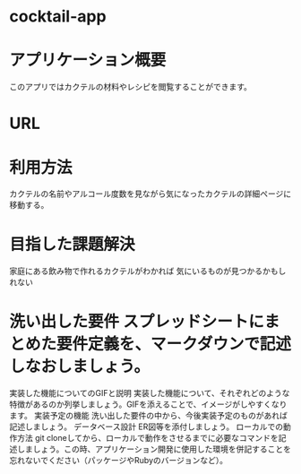 # cocktail-app

# アプリケーション概要	
  このアプリではカクテルの材料やレシピを閲覧することができます。

# URL	

# 利用方法	
  カクテルの名前やアルコール度数を見ながら気になったカクテルの詳細ページに移動する。
  
# 目指した課題解決	
  家庭にある飲み物で作れるカクテルがわかれば
  気にいるものが見つかるかもしれない
# 洗い出した要件	スプレッドシートにまとめた要件定義を、マークダウンで記述しなおしましょう。
実装した機能についてのGIFと説明	実装した機能について、それぞれどのような特徴があるのか列挙しましょう。GIFを添えることで、イメージがしやすくなります。
実装予定の機能	洗い出した要件の中から、今後実装予定のものがあれば記述しましょう。
データベース設計	ER図等を添付しましょう。
ローカルでの動作方法	git cloneしてから、ローカルで動作をさせるまでに必要なコマンドを記述しましょう。この時、アプリケーション開発に使用した環境を併記することを忘れないでください（パッケージやRubyのバージョンなど）。
